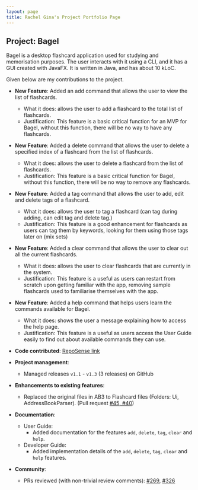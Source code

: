 ```yaml
---
layout: page
title: Rachel Gina's Project Portfolio Page
---
```


## Project: Bagel

Bagel is a desktop flashcard application used for studying and memorisation purposes.
The user interacts with it using a CLI, and it has a GUI created with JavaFX.
It is written in Java, and has about 10 kLoC.

Given below are my contributions to the project.

* **New Feature**: Added an add command that allows the user to view the list of flashcards.
  * What it does: allows the user to add a flashcard to the total list of flashcards.
  * Justification: This feature is a basic critical function for an MVP for Bagel, without this function, there will be no way to have any flashcards.

* **New Feature**: Added a delete command that allows the user to delete a specified index of a flashcard from the list of flashcards.
  * What it does: allows the user to delete a flashcard from the list of flashcards.
  * Justification: This feature is a basic critical function for Bagel, without this function, there will be no way to remove any flashcards.

* **New Feature**: Added a tag command that allows the user to add, edit and delete tags of a flashcard.
  * What it does: allows the user to tag a flashcard (can tag during adding, can edit tag and delete tag.)
  * Justification: This feature is a good enhancement for flashcards as users can tag them by keywords, looking for them using those tags later on (mix sets)

* **New Feature**: Added a clear command that allows the user to clear out all the current flashcards.
  * What it does: allows the user to clear flashcards that are currently in the system.
  * Justification: This feature is a useful as users can restart from scratch upon getting familiar with the app, removing sample flashcards used to familiarise themselves with the app.

* **New Feature**: Added a help command that helps users learn the commands available for Bagel.
  * What it does: shows the user a message explaining how to access the help page.
  * Justification: This feature is a useful as users access the User Guide easily to find out about available commands they can use.

* **Code contributed**: [RepoSense link](https://nus-cs2103-ay2021s1.github.io/tp-dashboard/#breakdown=true)

* **Project management**:
  * Managed releases `v1.1` - `v1.3` (3 releases) on GitHub

* **Enhancements to existing features**:
  * Replaced the original files in AB3 to Flashcard files (Folders: Ui, AddressBookParser). (Pull request [\#45, #40]())

* **Documentation**:
  * User Guide:
    * Added documentation for the features `add`, `delete`, `tag`, `clear` and `help`.
  * Developer Guide:
    * Added implementation details of the `add`, `delete`, `tag`, `clear` and `help` features.

* **Community**:
  * PRs reviewed (with non-trivial review comments): [\#269](https://github.com/nus-cs2103-AY2021S1/ip/pull/269), [\#326](https://github.com/nus-cs2103-AY2021S1/ip/pull/326)
